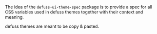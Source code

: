 The idea of the `defuss-ui-theme-spec` package is to provide a spec for all CSS variables used in defuss themes together with their context and meaning.

defuss themes are meant to be copy & pasted.
